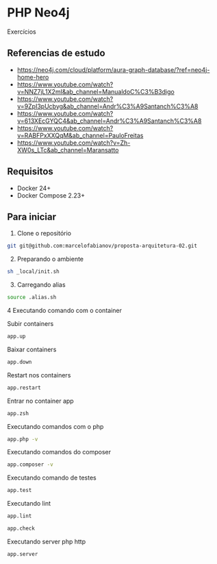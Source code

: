 # PHP Neo4j

Exercícios

## Referencias de estudo

- https://neo4j.com/cloud/platform/aura-graph-database/?ref=neo4j-home-hero
- https://www.youtube.com/watch?v=NNZ7jL1X2mI&ab_channel=ManualdoC%C3%B3digo
- https://www.youtube.com/watch?v=9ZpI3pUcbyg&ab_channel=Andr%C3%A9Santanch%C3%A8
- https://www.youtube.com/watch?v=613XEcGYQC4&ab_channel=Andr%C3%A9Santanch%C3%A8
- https://www.youtube.com/watch?v=RABFPxXXQqM&ab_channel=PauloFreitas
- https://www.youtube.com/watch?v=Zh-XW0s_LTc&ab_channel=Maransatto

## Requisitos

- Docker 24+
- Docker Compose 2.23+

## Para iniciar

1. Clone o repositório

```bash
git git@github.com:marcelofabianov/proposta-arquitetura-02.git
```

2. Preparando o ambiente

```bash
sh _local/init.sh
```
3. Carregando alias

```bash
source .alias.sh
```

4 Executando comando com o container

Subir containers
```bash
app.up
```

Baixar containers
```bash
app.down
```

Restart nos containers
```bash
app.restart
```

Entrar no container app
```bash
app.zsh
```

Executando comandos com o php
```bash
app.php -v
```

Executando comandos do composer
```bash
app.composer -v
```

Executando comando de testes
```bash
app.test
```

Executando lint
```bash
app.lint
```
```bash
app.check
```

Executando server php http
```bash
app.server
```
